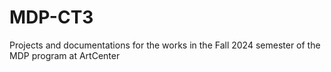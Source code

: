 # MDP-CT3
Projects and documentations for the works in the Fall 2024 semester of the MDP program at ArtCenter
